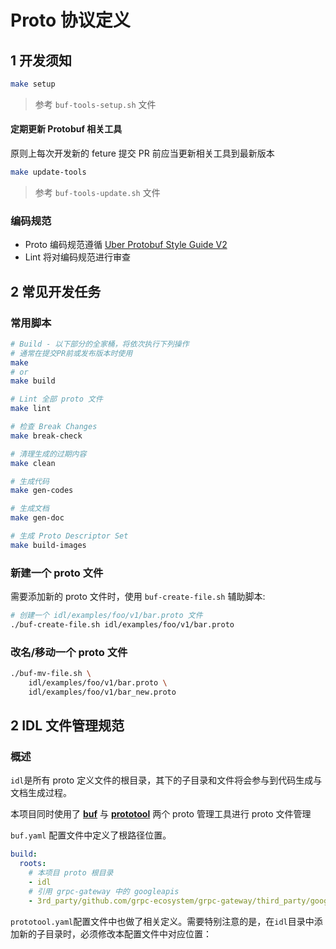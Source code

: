 # Proto 协议定义

## 1 开发须知
```sh
make setup
```

> 参考 `buf-tools-setup.sh` 文件

#### 定期更新 Protobuf 相关工具

原则上每次开发新的 feture 提交 PR 前应当更新相关工具到最新版本

```sh
make update-tools
```

> 参考 `buf-tools-update.sh` 文件

### 编码规范

- Proto 编码规范遵循 [Uber Protobuf Style Guide V2](https://github.com/uber/prototool/blob/dev/style/README.md)
- Lint 将对编码规范进行审查

## 2 常见开发任务

### 常用脚本

```sh
# Build - 以下部分的全家桶，将依次执行下列操作
# 通常在提交PR前或发布版本时使用
make
# or
make build

# Lint 全部 proto 文件
make lint

# 检查 Break Changes
make break-check

# 清理生成的过期内容
make clean

# 生成代码
make gen-codes

# 生成文档
make gen-doc

# 生成 Proto Descriptor Set
make build-images
```

### 新建一个 proto 文件

需要添加新的 proto 文件时，使用 `buf-create-file.sh` 辅助脚本:

```sh
# 创建一个 idl/examples/foo/v1/bar.proto 文件
./buf-create-file.sh idl/examples/foo/v1/bar.proto
```

### 改名/移动一个 proto 文件

```sh
./buf-mv-file.sh \
	idl/examples/foo/v1/bar.proto \
	idl/examples/foo/v1/bar_new.proto
```

## 2 IDL 文件管理规范

### 概述

`idl`是所有 proto 定义文件的根目录，其下的子目录和文件将会参与到代码生成与文档生成过程。

本项目同时使用了 [**buf**](https://github.com/bufbuild/buf) 与 [**prototool**](https://github.com/uber/prototool) 两个 proto 管理工具进行 proto 文件管理

`buf.yaml` 配置文件中定义了根路径位置。

```yaml
build:
  roots:
    # 本项目 proto 根目录
    - idl
    # 引用 grpc-gateway 中的 googleapis
    - 3rd_party/github.com/grpc-ecosystem/grpc-gateway/third_party/googleapis
```

`prototool.yaml`配置文件中也做了相关定义。需要特别注意的是，在`idl`目录中添加新的子目录时，必须修改本配置文件中对应位置：

```
